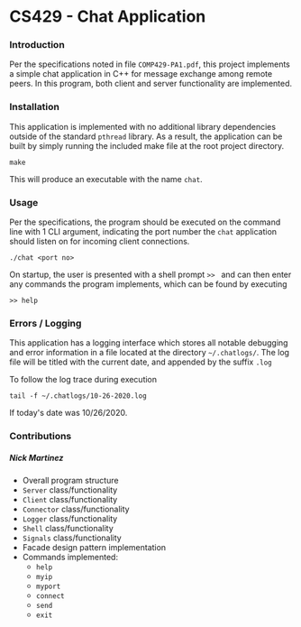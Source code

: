# CS429 - Chat Application

### Introduction 

Per the specifications noted in file `COMP429-PA1.pdf`, this project implements
a simple chat application in C++ for message exchange among remote peers. In this 
program, both client and server functionality are implemented. 


### Installation 

This application is implemented with no additional library dependencies outside of the
standard `pthread` library. As a result, the application can be built by simply running
the included make file at the root project directory.

```
make
```

This will produce an executable with the name `chat`. 


### Usage

Per the specifications, the program should be executed on the command line with 1 
CLI argument, indicating the port number the `chat` application should listen on for
incoming client connections. 

```
./chat <port no>
```

On startup, the user is presented with a shell prompt `>> ` and can then enter any 
commands the program implements, which can be found by executing

```
>> help
```


### Errors / Logging

This application has a logging interface which stores all notable debugging and error
information in a file located at the directory `~/.chatlogs/`. The log file will be
titled with the current date, and appended by the suffix `.log`

To follow the log trace during execution

```
tail -f ~/.chatlogs/10-26-2020.log
```

If today's date was 10/26/2020. 


### Contributions

##### Nick Martinez

* Overall program structure
* `Server` class/functionality
* `Client` class/functionality
* `Connector` class/functionality
* `Logger` class/functionality
* `Shell`  class/functionality
* `Signals` class/functionality
* Facade design pattern implementation
* Commands implemented:
    * `help`
    * `myip`
    * `myport`
    * `connect`
    * `send`
    * `exit`